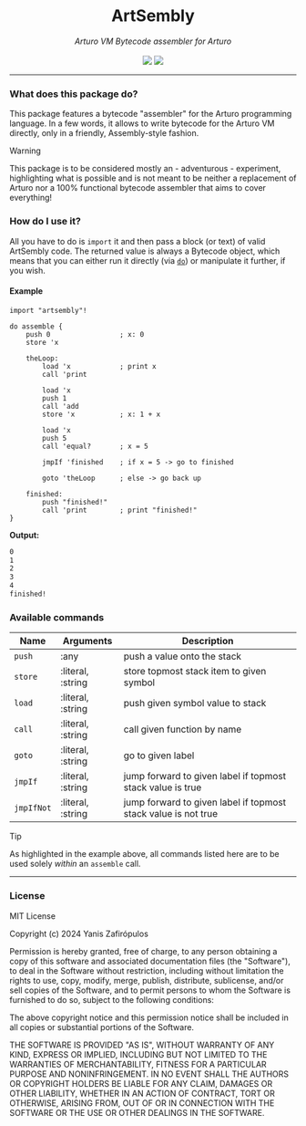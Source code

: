 <h1 align="center">
    ArtSembly
</h1>

<p align="center">
     <i>Arturo VM Bytecode assembler for Arturo</i> 
     <br><br>
     <img src="https://img.shields.io/github/license/arturo-lang/grafito?style=for-the-badge">
    <img src="https://img.shields.io/badge/language-Arturo-orange.svg?style=for-the-badge">
</p>

--- 

### What does this package do?

This package features a bytecode "assembler" for the Arturo programming language. In a few words, it allows to write bytecode for the Arturo VM directly, only in a friendly, Assembly-style fashion.

> [!WARNING]
> This package is to be considered mostly an - adventurous - experiment, highlighting what is possible and is not meant to be neither a replacement of Arturo nor a 100% functional bytecode assembler that aims to cover everything!

### How do I use it?

All you have to do is `import` it and then pass a block (or text) of valid ArtSembly code. The returned value is always a Bytecode object, which means that you can either run it directly (via [`do`](https://arturo-lang.io/documentation/library/core/do/)) or manipulate it further, if you wish.

#### Example 

```arturo
import "artsembly"!

do assemble {
    push 0                 ; x: 0
    store 'x

    theLoop:
        load 'x            ; print x
        call 'print

        load 'x
        push 1
        call 'add
        store 'x           ; x: 1 + x

        load 'x
        push 5
        call 'equal?       ; x = 5

        jmpIf 'finished    ; if x = 5 -> go to finished

        goto 'theLoop      ; else -> go back up

    finished:
        push "finished!"
        call 'print        ; print "finished!"
}
```

**Output:**

```bash
0
1
2
3
4
finished!
```

### Available commands

| Name | Arguments | Description |
|---|---|---|
| `push` | :any | push a value onto the stack |
| `store` | :literal, :string | store topmost stack item to given symbol |
| `load` | :literal, :string | push given symbol value to stack |
| `call` | :literal, :string | call given function by name |
| `goto` | :literal, :string | go to given label |
| `jmpIf` | :literal, :string | jump forward to given label if topmost stack value is true |
| `jmpIfNot` | :literal, :string | jump forward to given label if topmost stack value is not true |

> [!TIP]
> As highlighted in the example above, all commands listed here are to be used solely *within* an `assemble` call.

<hr/>

### License

MIT License

Copyright (c) 2024 Yanis Zafirópulos

Permission is hereby granted, free of charge, to any person obtaining a copy
of this software and associated documentation files (the "Software"), to deal
in the Software without restriction, including without limitation the rights
to use, copy, modify, merge, publish, distribute, sublicense, and/or sell
copies of the Software, and to permit persons to whom the Software is
furnished to do so, subject to the following conditions:

The above copyright notice and this permission notice shall be included in all
copies or substantial portions of the Software.

THE SOFTWARE IS PROVIDED "AS IS", WITHOUT WARRANTY OF ANY KIND, EXPRESS OR
IMPLIED, INCLUDING BUT NOT LIMITED TO THE WARRANTIES OF MERCHANTABILITY,
FITNESS FOR A PARTICULAR PURPOSE AND NONINFRINGEMENT. IN NO EVENT SHALL THE
AUTHORS OR COPYRIGHT HOLDERS BE LIABLE FOR ANY CLAIM, DAMAGES OR OTHER
LIABILITY, WHETHER IN AN ACTION OF CONTRACT, TORT OR OTHERWISE, ARISING FROM,
OUT OF OR IN CONNECTION WITH THE SOFTWARE OR THE USE OR OTHER DEALINGS IN THE
SOFTWARE.

